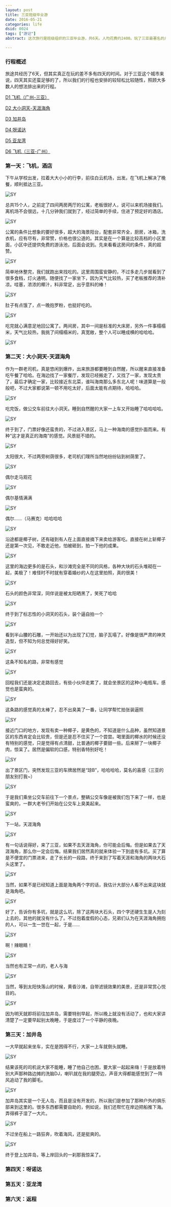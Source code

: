```yaml
---
layout: post
title: 三亚班级毕业游
date: 2016-05-21
categories: life
dsid: 0024
tags: ["游记"]
abstract: 这次旅行是班级组织的三亚毕业游，共6天。人均花费约2400。玩了三亚最著名的几个景区包括呀诺达，天涯海角，大小洞天，加井岛，亚龙湾等，晚上和班里的同学开趴，还吃了海鲜大餐，住宿是一个比较高档的小区还有配免费泳池，玩得挺尽兴的。

---
```


### 行程概述

旅途共经历了6天，但其实真正在玩的差不多有四天的时间。对于三亚这个城市来说，四天其实还蛮足够的了，所以我们的行程也安排的较轻松比较随性，照顾大多数人的想法排出来的行程。

<a HREF="#d1">D1 飞机（广州-三亚）</a>

<a HREF="#d2">D2 大小洞天-天涯海角</a>

<a HREF="#d3">D3 加井岛</a>

<a HREF="#d4">D4 呀诺达</a>

<a HREF="#d5">D5 亚龙湾</a>

<a HREF="#d6">D6 飞机（三亚-广州）</a>

### <a name="d1">第一天：飞机，酒店</a>

下午从学校出发，拉着大大小小的行李，前往白云机场，出发。在飞机上解决了晚餐，顺利抵达三亚。

![SY](/photo/Travel-to-Sanya/IMG_7814.jpg)

总共15个人，之前定了四间两房两厅的公寓，老板很好人，说可以来机场接我们。离机场不会很远，十几分钟我们就到了，经过简单的手续，住进了预定好的酒店。

![SY](/photo/Travel-to-Sanya/IMG_7813.jpg)

公寓的条件比想象的要好很多，超大的海景阳台，配套非常齐全，厨房，冰箱，洗衣机，应有尽有，非常赞，价格也很公道的。其实是在一个算是比较高档的小区里面，小区中还提供免费的游泳池，后面会说到。先来看看这房间的条件，真的超赞。

![SY](/photo/Travel-to-Sanya/IMG_7815.jpg)

简单地休整完，我们就跑出来找吃的。这里周围蛮安静的，不过多走几步就看到了很多食档，灯火通明。随便找了一家坐下，因为天气比较热，买了老板推荐的清补凉。哇塞，浓浓的椰汁，料非常足，出乎意料的棒！

![SY](/photo/Travel-to-Sanya/IMG_7811.jpg)

肚子有点饿了，点一晚抱罗粉，也挺好吃的。

![SY](/photo/Travel-to-Sanya/IMG_7812.jpg)

吃完就心满意足地回公寓了。两间房，其中一间是标准的大床房，另外一件事榻榻米，天气比较热，我挑了间榻榻米的，真宽敞，整个人可以睡成横的哈哈哈。

![SY](/photo/Travel-to-Sanya/IMG_7816.jpg)

### <a name="d2">第二天：大小洞天-天涯海角</a>

作为一群老司机，真是悠闲到爆炸，出来旅游都要睡到自然醒，所以醒来直接准备吃午餐了哈哈。在海边找了一家餐厅，发现已经搬走了，又找了一家，发现太贵了，最后才确定一家，比较接近东北菜，谁叫海南那么多东北人呢！味道算是一般般吧，不过大家都说第一顿不用吃太好，后面太能有点期待，哈哈哈。

![SY](/photo/Travel-to-Sanya/IMG_1739.jpg)

吃完饭，做公交车前往大小洞天。睡到自然醒的大家一上车又开始睡了哈哈哈哈。

![SY](/photo/Travel-to-Sanya/IMG_7821.jpg)

终于到了，门票好像还蛮贵的，不过进入景区，马上一种海南的感觉扑面而来。有种“这才是真正的海南”的感觉。风景挺不错的。

![SY](/photo/Travel-to-Sanya/IMG_7825.jpg)

太阳很大，不过两旁树荫很多，老司机们理所当然地纷纷钻到树荫里了。

![SY](/photo/Travel-to-Sanya/IMG_7832.jpg)

偶尔走马观花

![SY](/photo/Travel-to-Sanya/IMG_7827.jpg)

偶尔基情满满

![SY](/photo/Travel-to-Sanya/IMG_7829.jpg)

偶尔……（马赛克）哈哈哈哈

![SY](/photo/Travel-to-Sanya/IMG_7836.jpg)

沿途都是椰子树，还有碰到有人在上面直接摘下来卖给游客吃。直接在树上斩椰子还是第一次见，不敢走近他，怕被砸到，拍一下他的成果。

![SY](/photo/Travel-to-Sanya/IMG_7835.jpg)

这里的海边更多的是石头，和沙滩完全是不同的风格，各种大块的石头堆砌在一起，美极了！难怪时不时就有穿着婚纱的人在这里拍照，真的很美！

![SY](/photo/Travel-to-Sanya/IMG_7842.jpg)

石头的颜色非常深，同伴说是被太阳晒黑了，笑死了哈哈

![SY](/photo/Travel-to-Sanya/IMG_7843.jpg)

终于到了标志性的小洞天的石头，装个逼自拍一个

![SY](/photo/Travel-to-Sanya/IMG_7911.jpg)

看到半山腰的石雕，一开始还以为出现了幻觉，脑子瓦塌了。好像是很严肃的神灵造型，但不知为何总觉得好好笑。

![SY](/photo/Travel-to-Sanya/IMG_7924.jpg)

这条不知名的路，非常有感觉

![SY](/photo/Travel-to-Sanya/IMG_7925.jpg)

回程我们还是决定走路回去，有些小伙伴走累了，就会坐景区的这种小电瓶车。感觉也是蛮爽的。

![SY](/photo/Travel-to-Sanya/IMG_7928.jpg)

这条路的感觉真的太棒了，忍不出臭美了一番，让同学帮忙拍张装逼照

![SY](/photo/Travel-to-Sanya/IMG_7932.jpg)

接近门口的地方，发现有卖一种椰子，是黄色的，不知道是什么品种，虽然知道景区的东西肯定会比较贵，但是还是忍不住买了一个尝尝。喝里面的椰水的时候还没有特别的感觉，只是觉得有点清甜，比普通的椰子要甜一些。后来掰了一块椰子肉，惊呆了。居然是偏软的口感，特别香特别好吃！

![SY](/photo/Travel-to-Sanya/IMG_0692.jpg)

出了景区门，突然发现三亚的车牌居然是“琼B”，哈哈哈哈，莫名的喜感（三亚的朋友别打我~）

![SY](/photo/Travel-to-Sanya/IMG_7930.jpg)

于是我们乘坐公交车前往下一个景点，整辆公交车像是被我们包下来了一样，也是蛮爽的，一群大老爷们开始在公交车上臭美起来。

![SY](/photo/Travel-to-Sanya/IMG_1793.jpg)

下一站，天涯海角

![SY](/photo/Travel-to-Sanya/IMG_7940.jpg)

有一句话说得好，来了三亚，如果不去天涯海角，你可能会后悔。但是如果去了天涯海角，那么你一定会后悔。结果我们居然真的就来体验一下到底有多坑。买了算是不便宜的门票进来，走了长长的一段路，终于来到了写着天涯和海角的两块大石头这里了。

![SY](/photo/Travel-to-Sanya/IMG_7944.jpg)

当然，如果不是已经知道上面是海角两个字的话，我估计大部分人看不出来这块就是海角吧。

![SY](/photo/Travel-to-Sanya/IMG_7945.jpg)

好了，告诉你有多坑，就是这么坑，除了这两块大石头，四个字还硬生生是人为刻上去的，其他的就没有什么了。不过抱着度假的心态，兄弟们认为在天涯海角拥抱的人，可以一生一世在一起，于是……

![SY](/photo/Travel-to-Sanya/IMG_7962.jpg)

啊！辣眼睛！

![SY](/photo/Travel-to-Sanya/IMG_7970.jpg)

当然也有正常一点的，老人与海

![SY](/photo/Travel-to-Sanya/IMG_7950.jpg)

当然，等到太阳快落山的时候，黄昏沙滩，自带滤镜效果的美景，还是非常赏心悦目的。

![SY](/photo/Travel-to-Sanya/IMG_7964.jpg)

因为明天就即将前往加井岛，需要特别早起，所以晚上就没有活动了，也和大家讲清楚了一定要早起别太晚睡，于是度过了一个平静的夜晚。

### <a name="d3">第三天：加井岛</a>

一大早就起来坐车，实在是困得不行，大家一上车就倒头就睡。

![SY](/photo/Travel-to-Sanya/IMG_7971.jpg)

结果该死的司机说大家不能睡，睡了他自己也困，要大家一起起来嗨！于是放着特别大声那种路边摊的洗脑DJ，喇叭就在我的腿旁边，声音大得都能感觉到了一阵风追动了我的脚毛。

![SY](/photo/Travel-to-Sanya/IMG_7972.jpg)

加井岛其实是一个无人岛，而且是没有开发的，所以我们是参加了那种户外的俱乐部来到这里的。很多东西都需要自助的，例如说，我们还帮忙在岸边把船推下海。弄得裤子湿了一大片。

![SY](/photo/Travel-to-Sanya/IMG_7973.jpg)

不过坐在船上一路狂奔，吹着海风，还是挺爽的。

![SY](/photo/Travel-to-Sanya/IMG_7975.jpg)

终于登上加井岛，等上岸回头的一刹那我惊呆了。


### <a name="d4">第四天：呀诺达</a>
### <a name="d5">第五天：亚龙湾</a>
### <a name="d6">第六天：返程</a>
















